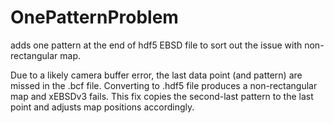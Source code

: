 # OnePatternProblem

adds one pattern at the end of hdf5 EBSD file to sort out the issue with non-rectangular map.

Due to a likely camera buffer error, the last data point (and pattern) are missed in the .bcf file.
Converting to .hdf5 file produces a non-rectangular map and xEBSDv3 fails. This fix copies the second-last pattern to the last point and adjusts map positions accordingly.